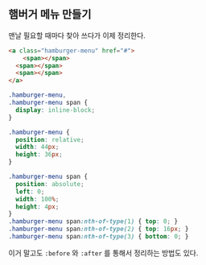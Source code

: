 ## 햄버거 메뉴 만들기

맨날 필요할 때마다 찾아 쓰다가 이제 정리한다.

```html
<a class="hamburger-menu" href="#">
	<span></span>
  <span></span>
  <span></span>
</a>
```

```css
.hamburger-menu,
.hamburger-menu span {
  display: inline-block;
}

.hamburger-menu {
  position: relative;
  width: 44px;
  height: 36px;
}

.hamburger-menu span {
  position: absolute;
  left: 0;
  width: 100%;
  height: 4px;
}
.hamburger-menu span:nth-of-type(1) { top: 0; }
.hamburger-menu span:nth-of-type(2) { top: 16px; }
.hamburger-menu span:nth-of-type(3) { bottom: 0; }
```

이거 말고도 `:before` 와 `:after` 를 통해서 정리하는 방법도 있다.